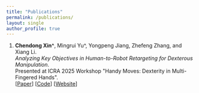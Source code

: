 ```yaml
---
title: "Publications"
permalink: /publications/
layout: single
author_profile: true
---
```


<!-- ### Selected Publications -->

1. **Chendong Xin^**, Mingrui Yu^, Yongpeng Jiang, Zhefeng Zhang, and Xiang Li.  
   _Analyzing Key Objectives in Human-to-Robot Retargeting for Dexterous Manipulation_.  
   Presented at ICRA 2025 Workshop "Handy Moves: Dexterity in Multi-Fingered Hands".  
   [[Paper](https://arxiv.org/abs/2506.09384)] [[Code](https://github.com/Mingrui-Yu/retargeting)] [[Website](https://mingrui-yu.github.io/retargeting/)] 